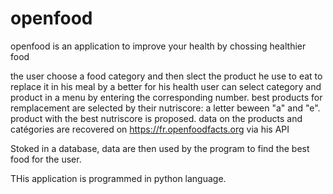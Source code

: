 # openfood
openfood is an application to improve your health by chossing healthier food

the user choose a food category and then slect the product he use to eat to replace it in his meal by a better for his health
user can select category and product in a menu by entering the corresponding number.
best products for remplacement are selected by their nutriscore: a letter beween "a" and "e".
product with the best nutriscore is proposed.
data on the products and catégories are recovered on https://fr.openfoodfacts.org via his API

Stoked in a database, data are then used by the program to find the best food for the user.

THis application is programmed in python language.

